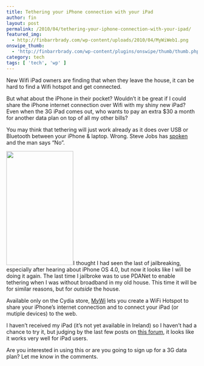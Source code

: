 ```yaml
---
title: Tethering your iPhone connection with your iPad
author: fin
layout: post
permalink: /2010/04/tethering-your-iphone-connection-with-your-ipad/
featured_img:
  - http://finbarrbrady.com/wp-content/uploads/2010/04/MyWiWeb1.png
onswipe_thumb:
  - 'http://finbarrbrady.com/wp-content/plugins/onswipe/thumb/thumb.php?src=http://finbarrbrady.com/wp-content/uploads/2010/04/MyWiWeb1.png&amp;w=600&amp;h=800&amp;zc=1&amp;q=75&amp;f=0'
category: tech
tags: [ 'tech', 'wp' ]
---
```

New Wifi iPad owners are finding that when they leave the house, it can be hard to find a Wifi hotspot and get connected.<!--more-->

But what about the iPhone in their pocket? Wouldn&#8217;t it be great if I could share the iPhone internet connection over Wifi with my shiny new iPad? Even when the 3G iPad comes out, who wants to pay an extra $30 a month for another data plan on top of all my other bills?

You may think that tethering will just work already as it does over USB or Bluetooth between your iPhone & laptop. Wrong. Steve Jobs has [spoken][1] and the man says &#8220;No&#8221;.

<a rel="shadowbox" href="http://finbarrbrady.com/wp-content/uploads/2010/04/MyWiWeb1_2.png"><img class="alignleft size-medium wp-image-271" title="MyWiWeb1_2" src="http://finbarrbrady.com/wp-content/uploads/2010/04/MyWiWeb1_2-176x300.png" alt="" width="176" height="300" /></a>I thought I had seen the last of jailbreaking, especially after hearing about iPhone OS 4.0, but now it looks like I will be doing it again. The last time I jailbroke was to use PDANet to enable tethering when I was without broadband in my old house. This time it will be for similar reasons, but for *outside* the house.

Available only on the Cydia store, [MyWi][2] lets you create a WiFi Hotspot to share your iPhone&#8217;s internet connection and to connect your iPad (or mutiple devices) to the web.

I haven&#8217;t received my iPad (it&#8217;s not yet available in Ireland) so I haven&#8217;t had a chance to try it, but judging by the last few posts on [this forum][3], it looks like it works very well for iPad users.

Are you interested in using this or are you going to sign up for a 3G data plan? Let me know in the comments.

 [1]: http://mashable.com/2010/03/06/iphone-ipad-tethering/
 [2]: http://www.rockyourphone.com/index.php/mywi.html
 [3]: http://modmyi.com/forums/iphone-news/667531-mywi-released-turn-your-iphone-into-wifi-hotspot-27.html
